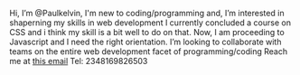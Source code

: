 Hi, I’m @Paulkelvin, I'm new to coding/programming and,
I’m interested in shaperning my skills in web development
I currently concluded a course on CSS and i think my skill is a bit well to do on that. Now, I am proceeding to Javascript and I need the right orientation.
I’m looking to collaborate with teams on the entire web development facet of programming/coding
Reach me at <a href="mailto:ibukunadesanya0@gmail.com">this email</a> Tel: 2348169826503

<!---
Paulkelvin/Paulkelvin is a ✨ special ✨ repository because its `README.md` (this file) appears on your GitHub profile.
You can click the Preview link to take a look at your changes.
--->
